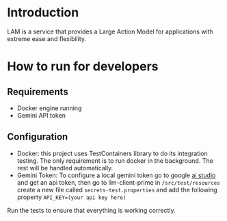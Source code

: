 # Introduction

LAM is a service that provides a Large Action Model for applications with extreme ease and flexibility.

# How to run for developers

## Requirements

- Docker engine running
- Gemini API token

## Configuration

- Docker: this project uses TestContainers library to do its integration testing. The only requirement is to run docker in the background. The rest will be handled automatically.
- Gemini Token: To configure a local gemini token go to google [ai studio](https://aistudio.google.com/app/apikey) and get an api token, then go to llm-client-prime in `/src/test/resources` create a new file called `secrets-test.properties` and add the following property `API_KEY=(your api key here)`

Run the tests to ensure that everything is working correctly.